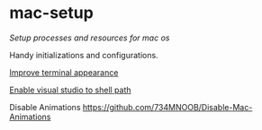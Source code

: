 # mac-setup
*Setup processes and resources for mac os*

Handy initializations and configurations.

[Improve terminal appearance](https://medium.com/@elviocavalcante/5-steps-to-improve-your-terminal-appearance-on-mac-osx-f58b20058c84)

[Enable visual studio to shell path](https://stackoverflow.com/questions/30065227/run-open-vscode-from-mac-terminal)

Disable Animations
https://github.com/734MNOOB/Disable-Mac-Animations
